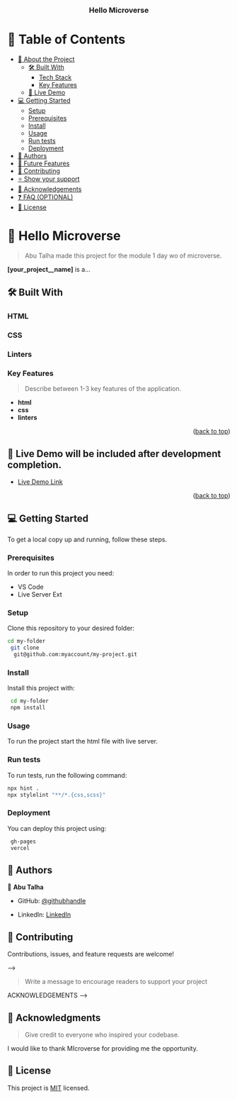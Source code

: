 <a name="readme-top"></a>

<!--
HOW TO USE:
This is an example of how you may give instructions on setting up your project locally.

Modify this file to match your project and remove sections that don't apply.

REQUIRED SECTIONS:
- Table of Contents
- About the Project
  - Built With
  - Live Demo
- Getting Started
- Authors
- Future Features
- Contributing
- Show your support
- Acknowledgements
- License

OPTIONAL SECTIONS:
- FAQ

After you're finished please remove all the comments and instructions!
-->

<div align="center">
  <!-- You are encouraged to replace this logo with your own! Otherwise you can also remove it. -->
  <!-- <img src="murple_logo.png" alt="logo" width="140"  height="auto" /> -->
  <br/>

  <h3><b> Hello Microverse </b></h3>

</div>

<!-- TABLE OF CONTENTS -->

# 📗 Table of Contents

- [📖 About the Project](#about-project)
  - [🛠 Built With](#built-with)
    - [Tech Stack](#tech-stack)
    - [Key Features](#key-features)
  - [🚀 Live Demo](#live-demo)
- [💻 Getting Started](#getting-started)
  - [Setup](#setup)
  - [Prerequisites](#prerequisites)
  - [Install](#install)
  - [Usage](#usage)
  - [Run tests](#run-tests)
  - [Deployment](#deployment)
- [👥 Authors](#authors)
- [🔭 Future Features](#future-features)
- [🤝 Contributing](#contributing)
- [⭐️ Show your support](#support)
- [🙏 Acknowledgements](#acknowledgements)
- [❓ FAQ (OPTIONAL)](#faq)
- [📝 License](#license)

<!-- PROJECT DESCRIPTION -->

# 📖 Hello Microverse <a name="about-project"></a>

> Abu Talha made this project for the module 1 day wo of microverse.

**[your_project__name]** is a...

## 🛠 Built With <a name="built-with"></a>

### HTML <a name="tech-stack"></a>
### CSS <a name="tech-stack"></a>
### Linters <a name="tech-stack"></a>



<!-- <details>
  <summary>Client</summary>
  <ul>
    <li>HTML</li>
  </ul>
</details>

<details>
  <summary>Server</summary>
  <ul>
    <li><a href="https://expressjs.com/">Express.js</a></li>
  </ul>
</details>

<details>
<summary>Database</summary>
  <ul>
    <li><a href="https://www.postgresql.org/">PostgreSQL</a></li>
  </ul>
</details> -->

<!-- Features -->

### Key Features <a name="key-features"></a>

> Describe between 1-3 key features of the application.

- **html**
- **css**
- **linters**

<p align="right">(<a href="#readme-top">back to top</a>)</p>

<!-- LIVE DEMO -->

## 🚀 Live Demo will be included after development completion. 

<!-- > Add a link to your deployed project. -->

- [Live Demo Link](https://google.com)

<p align="right">(<a href="#readme-top">back to top</a>)</p>

<!-- GETTING STARTED -->

## 💻 Getting Started <a name="getting-started"></a>

<!-- > Describe how a new developer could make use of your project. -->

To get a local copy up and running, follow these steps.

### Prerequisites

In order to run this project you need:

- VS Code
- Live Server Ext


### Setup

Clone this repository to your desired folder:
```sh  
cd my-folder 
 git clone
  git@github.com:myaccount/my-project.git
 ```


### Install

Install this project with:
```sh 
 cd my-folder  
 npm install
```

### Usage

To run the project start the html file with live server.


### Run tests

To run tests, run the following command:
 ```sh 
 npx hint .  
 npx stylelint "**/*.{css,scss}"
 ```

### Deployment

You can deploy this project using:
```sh 
 gh-pages 
 vercel 
 ```

<!-- <p align="right">(<a href="#readme-top">back to top</a>)</p> -->

<!-- AUTHORS -->

## 👥 Authors <a name="authors"></a>


👤 **Abu Talha**

- GitHub: [@githubhandle](https://github.com/AbuTalha3)
<!-- - Twitter: [@twitterhandle]() -->
- LinkedIn: [LinkedIn](https://www.linkedin.com/feed/)



<!-- <p align="right">(<a href="#readme-top">back to top</a>)</p> -->

<!-- FUTURE FEATURES -->
<!-- 
## 🔭 Future Features <a name="future-features"></a> -->

<!-- > Describe 1 - 3 features you will add to the project. -->

<!-- - [ ] **[new_feature_1]**
- [ ] **[new_feature_2]**
- [ ] **[new_feature_3]** -->

<!-- <p align="right">(<a href="#readme-top">back to top</a>)</p>

<!-- CONTRIBUTING -->
 
## 🤝 Contributing <a name="contributing"></a>

Contributions, issues, and feature requests are welcome!

<!-- Feel free to check the [issues page](../../issues/). -->

<!-- <p align="right">(<a href="#readme-top">back to top</a>)</p> --> -->

<!-- SUPPORT -->
<!-- 
## ⭐️ Show your support <a name="support"></a> -->

> Write a message to encourage readers to support your project

<!-- If you like this project...

<p align="right">(<a href="#readme-top">back to top</a>)</p> -->

ACKNOWLEDGEMENTS -->

## 🙏 Acknowledgments <a name="MICROVERSE"></a>

> Give credit to everyone who inspired your codebase.

I would like to thank MIcroverse for providing me the opportunity.

<!-- <p align="right">(<a href="#readme-top">back to top</a>)</p> -->

<!-- FAQ (optional) -->

<!-- ## ❓ FAQ (OPTIONAL) <a name="faq"></a>

> Add at least 2 questions new developers would ask when they decide to use your project.

- **[Question_1]**

  - [Answer_1]

- **[Question_2]**

  - [Answer_2]

<p align="right">(<a href="#readme-top">back to top</a>)</p> -->

<!-- LICENSE -->

## 📝 License <a name="license"></a>

This project is [MIT](./MIT.md) licensed.

<!-- _NOTE: we recommend using the [MIT license](https://choosealicense.com/licenses/mit/) - you can set it up quickly by [using templates available on GitHub](https://docs.github.com/en/communities/setting-up-your-project-for-healthy-contributions/adding-a-license-to-a-repository). You can also use [any other license](https://choosealicense.com/licenses/) if you wish._ -->

<!-- <p align="right">(<a href="#readme-top">back to top</a>)</p> -->
